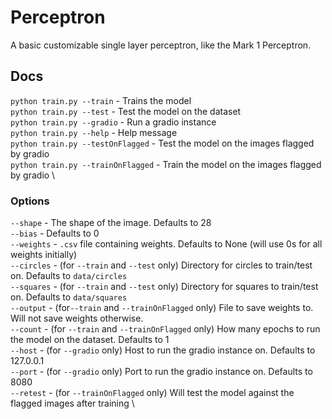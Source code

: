 # Perceptron
A basic customizable single layer perceptron, like the Mark 1 Perceptron.

## Docs
`python train.py --train` - Trains the model \
`python train.py --test` - Test the model on the dataset \
`python train.py --gradio` - Run a gradio instance \
`python train.py --help` - Help message \
`python train.py --testOnFlagged` - Test the model on the images flagged by gradio \
`python train.py --trainOnFlagged` - Train the model on the images flagged by gradio \

### Options
`--shape` - The shape of the image. Defaults to 28 \
`--bias` - Defaults to 0 \
`--weights` - `.csv` file containing weights. Defaults to None (will use 0s for all weights initially) \
`--circles` - (for `--train` and `--test` only) Directory for circles to train/test on. Defaults to `data/circles` \
`--squares` - (for `--train` and `--test` only) Directory for squares to train/test on. Defaults to `data/squares` \
`--output` - (for`--train` and `--trainOnFlagged` only) File to save weights to. Will not save weights otherwise. \
`--count` - (for `--train` and `--trainOnFlagged` only) How many epochs to run the model on the dataset. Defaults to 1 \
`--host` - (for `--gradio` only) Host to run the gradio instance on. Defaults to 127.0.0.1 \
`--port` - (for `--gradio` only) Port to run the gradio instance on. Defaults to 8080 \
`--retest` - (for `--trainOnFlagged` only) Will test the model against the flagged images after training \